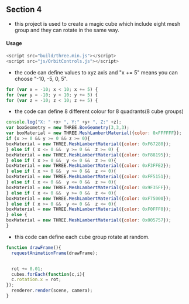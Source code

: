 ## Section 4 ##
* this project is used to create a magic cube which include eight mesh group
and they can rotate in the same way.

#### Usage ####

```javascript
<script src="build/three.min.js"></script>
<script src="js/OrbitControls.js"></script>
```

* the code can define values to xyz axis and "x += 5" means you can choose "-10, -5, 0, 5".

```javascript
for (var x = -10; x < 10; x += 5) {
for (var y = -10; y < 10; y += 5) {
for (var z = -10; z < 10; z += 5) {
```

* the code can define 8 different colour for 8 quadrants(8 cube groups)

```javascript
console.log("X: " +x+ ", Y:" +y+ ", Z:" +z);
var boxGeometry = new THREE.BoxGeometry(3,3,3);
var boxMaterial = new THREE.MeshLambertMaterial({color: 0xFFFFFF});
if (x >= 0 && y >= 0 && z >= 0){
boxMaterial = new THREE.MeshLambertMaterial({color: 0xF67280});
} else if ( x <= 0 &&  y >= 0 &&  z >= 0) {
boxMaterial = new THREE.MeshLambertMaterial({color: 0xF88195});
} else if ( x >= 0 &&  y <= 0 &&  z >= 0){
boxMaterial = new THREE.MeshLambertMaterial({color: 0xF3FFE2});
} else if ( x >= 0 &&  y >= 0 &&  z <= 0){
boxMaterial = new THREE.MeshLambertMaterial({color: 0xFF5151});
} else if ( x <= 0 &&  y <= 0 &&  z >= 0){
boxMaterial = new THREE.MeshLambertMaterial({color: 0x9F35FF});
} else if ( x <= 0 &&  y >= 0 &&  z <= 0){
boxMaterial = new THREE.MeshLambertMaterial({color: 0xF75000});
} else if ( x >= 0 &&  y <= 0 &&  z <= 0){
boxMaterial = new THREE.MeshLambertMaterial({color: 0xF0FFF0});
} else {
boxMaterial = new THREE.MeshLambertMaterial({color: 0x005757});
}
```

* this code can define each cube group rotate at random.

```javascript
function drawFrame(){
  requestAnimationFrame(drawFrame);


  rot += 0.01;
  cubes.forEach(function(c,i){
  c.rotation.x = rot;
});
  renderer.render(scene, camera);
}
```
